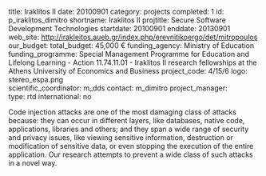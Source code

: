title: Iraklitos II
date:  20100901
category: projects
completed: 1
id: p_iraklitos_dimitro
shortname: Iraklitos II
projtitle: Secure Software Development Technologies
startdate: 20100901
enddate: 20130901
web_site: http://irakleitos.aueb.gr/index.php/erevnitikoergo/det/mitropoulos
our_budget:
total_budget: 45,000 €
funding_agency: Ministry of Education
funding_programme: Special Management Programme for Education and Lifelong Learning - Action 11.74.11.01 - Iraklitos II research fellowships at the Athens University of Economics and Business
project_code: 4/15/6
logo: stereo_espa.png  
scientific_coordinator: m_dds
contact: m_dimitro
project_manager:  
type: rtd
international: no

Code injection attacks are one of the most damaging class of attacks because: they can occur in different layers, like databases, native code, applications, libraries and others; and they span a wide range of security and privacy issues, like viewing sensitive information, destruction or modification of sensitive data, or even stopping the execution of the entire application. Our research attempts to prevent a wide class of such attacks in a novel way.
